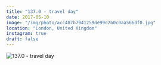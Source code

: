 ```yaml
---
title: "137.0 - travel day"
date: 2017-06-10
image: "/img/photo/acc487b7941259de99d2b0c0aa566df0.jpg"
location: "London, United Kingdom"
instagram: true
draft: false
---
```


![137.0 - travel day](/img/photo/acc487b7941259de99d2b0c0aa566df0.jpg)
